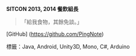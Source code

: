 **SITCON 2013, 2014 餐飲組長**

> 「給我食物，其餘免談。」

[GitHub] (https://github.com/PingNote)

標籤：Java, Android, Unity3D, Mono, C#, Arduino
